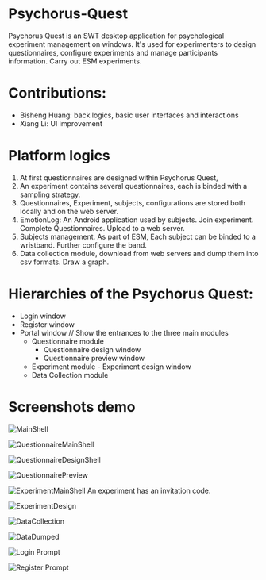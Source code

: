 # Psychorus-Quest

Psychorus Quest is an SWT desktop application for psychological experiment management on windows. It's used for experimenters to design questionnaires, configure experiments and manage participants information. Carry out ESM experiments.

# Contributions: 
- Bisheng Huang: back logics, basic user interfaces and interactions
- Xiang Li: UI improvement


# Platform logics
1. At first questionnaires are designed within Psychorus Quest,
2. An experiment contains several questionnaires, each is binded with a sampling strategy.
3. Questionnaires, Experiment, subjects, configurations are stored both locally and on the web server. 
4. <link>EmotionLog</link>: An Android application used by subjests. Join experiment. Complete Questionnaires. Upload to a web server.
5. Subjects management. As part of ESM, Each subject can be binded to a wristband. Further configure the band.
6. Data collection module, download from web servers and dump them into csv formats.
Draw a graph.

# Hierarchies of the Psychorus Quest:
- Login window
- Register window
- Portal window // Show the entrances to the three main modules
    * Questionnaire module
         - Questionnaire design window
         - Questionnaire preview window
    * Experiment module
          - Experiment design window
    * Data Collection module



# Screenshots demo
![MainShell](Screenshots/PQ_MainShell.png)

![QuestionnaireMainShell](Screenshots/PQ_QuestionnaireMainShell.png)

![QuestionnaireDesignShell](Screenshots/PQ_QuestionnaireDesignShell.png)

![QuestionnairePreview](Screenshots/PQ_QuestionnairePreview.png)

![ExperimentMainShell](Screenshots/PQ_ExperimentMainShell.png)
An experiment has an invitation code.


![ExperimentDesign](Screenshots/PQ_ExperimentDesign.png)

![DataCollection](Screenshots/PQ_DataCollection.png)

![DataDumped](Screenshots/PQ_DataDumped.png)

![Login Prompt](Screenshots/PQ_Login.png)

![Register Prompt](Screenshots/PQ_Register.png)
